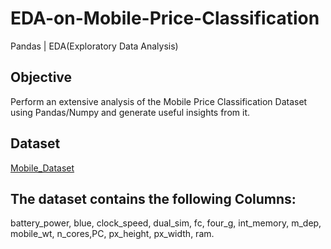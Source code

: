 # EDA-on-Mobile-Price-Classification
Pandas | EDA(Exploratory Data Analysis)
## Objective 
Perform an extensive analysis of the Mobile Price Classification Dataset using Pandas/Numpy and generate useful insights from it.

## Dataset
[Mobile_Dataset](https://docs.google.com/spreadsheets/d/1ccfKw-3C5BvuXkDyb_gGsQn9CXTiEh5MoNqf6OPNP2U/edit#gid=1583245451)

## The dataset contains the following Columns:
battery_power, blue, clock_speed,	dual_sim, fc, four_g, int_memory, m_dep, mobile_wt,	n_cores,PC, px_height, px_width, ram.
